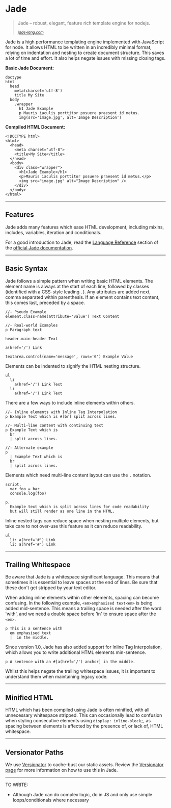 # Jade

> Jade – robust, elegant, feature rich template engine for nodejs.
>
> <small><cite>[jade-lang.com](http://jade-lang.com)</cite></small>

Jade is a high performance templating engine implemented with JavaScript for node. It allows HTML to be written in an incredibly minimal format, relying on indentation and nesting to create document structure. This saves a lot of time and effort. It also helps negate issues with missing closing tags.

**Basic Jade Document:**
```
doctype
html
  head
    meta(charset='utf-8')
    title My Site
  body
    .wrapper
      h1 Jade Example
      p Mauris iaculis porttitor posuere praesent id metus.
      img(src='image.jpg', alt='Image Description')
```

**Compiled HTML Document:**
```
<!DOCTYPE html>
<html>
  <head>
    <meta charset="utf-8">
    <title>My Site</title>
  </head>
  <body>
    <div class="wrapper">
      <h1>Jade Example</h1>
      <p>Mauris iaculis porttitor posuere praesent id metus.</p>
      <img src="image.jpg" alt="Image Description" />
    </div>
  </body>
</html>
```

---

## Features

Jade adds many features which ease HTML development, including mixins, includes, variables, iteration and conditionals.

For a good introduction to Jade, read the [Language Reference](http://jade-lang.com/reference) section of the [official Jade documentation](http://jade-lang.com/).

---

## Basic Syntax

Jade follows a simple pattern when writing basic HTML elements. The element name is always at the start of each line, followed by classes (identified with a CSS-style leading `.`). Any attributes are added next, comma separated within parenthesis. If an element contains text content, this comes last, preceded by a space.

```jade
//- Pseudo Example
element.class-name(attribute='value') Text Content

//- Real-world Examples
p Paragraph text

header.main-header Text

a(href='/') Link

textarea.control(name='message', rows='6') Example Value
```

Elements can be indented to signify the HTML nesting structure.

```jade
ul
  li
    a(href='/') Link Text
  li
    a(href='/') Link Text
```

There are a few ways to include inline elements within others.

```jade
//- Inline elements with Inline Tag Interpolation
p Example Text which is #[br] split across lines.

//- Multi-line content with continuing text
p Example Text which is
  br
  | split across lines.

//- Alternate example
p
  | Example Text which is
  br
  | split across lines.
```

Elements which need multi-line content layout can use the `.` notation.

```jade
script.
  var foo = bar
  console.log(foo)

p.
  Example text which is split across lines for code readability 
  but will still render as one line in the HTML.
```

Inline nested tags can reduce space when nesting multiple elements, but take care to not over-use this feature as it can reduce readability.

```jade
ul
  li: a(href='#') Link
  li: a(href='#') Link
```

---

## Trailing Whitespace

Be aware that Jade is a whitespace significant language. This means that sometimes it is essential to leave spaces at the end of lines. Be sure that these don't get stripped by your text editor.

When adding inline elements within other elements, spacing can become confusing. In the following example, `<em>emphasised text<em>` is being added mid-sentence. This means a trailing space is needed after the word 'with', and we need a double space before 'in' to ensure space after the `<em>`.

```jade
p This is a sentence with 
  em emphasised text
  |  in the middle.
```

Since version 1.0, Jade has also added support for Inline Tag Interpolation, which allows you to write additional HTML elements min-sentence.

```jade
p A sentence with an #[a(href='/') anchor] in the middle.
```

Whilst this helps negate the trailing whitespace issues, it is important to understand them when maintaining legacy code.

---

## Minified HTML

HTML which has been compiled using Jade is often minified, with all unnecessary whitespace stripped. This can occasionally lead to confusion when styling consecutive elements using `display: inline-block;`, as spacing between elements is affected by the presence of, or lack of, HTML whitespace.

---

## Versionator Paths

We use [Versionator](https://github.com/serby/versionator) to cache-bust our static assets. Review the [Versionator page](/documents/versionator) for more information on how to use this in Jade.


---

TO WRITE:

* Although Jade can do complex logic, do in JS and only use simple loops/conditionals where necessary
